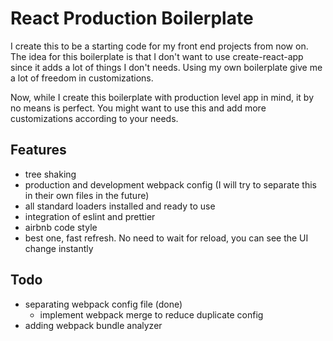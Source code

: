 # React Production Boilerplate

I create this to be a starting code for my front end projects from now on. The idea for this boilerplate is that I don't want to use create-react-app since it adds a lot of things I don't needs. Using my own boilerplate give me a lot of freedom in customizations.

Now, while I create this boilerplate with production level app in mind, it by no means is perfect. You might want to use this and add more customizations according to your needs.

## Features
- tree shaking
- production and development webpack config (I will try to separate this in their own files in the future)
- all standard loaders installed and ready to use
- integration of eslint and prettier
- airbnb code style
- best one, fast refresh. No need to wait for reload, you can see the UI change instantly

## Todo
- separating webpack config file (done)
    - implement webpack merge to reduce duplicate config
- adding webpack bundle analyzer